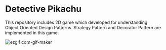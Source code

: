 # Detective Pikachu

This repository includes 2D game which developed for understanding Object Oriented Design Patterns.
Strategy Pattern and Decorator Pattern are implemented in this game.

![ezgif com-gif-maker](https://user-images.githubusercontent.com/60318526/152683922-012528f8-bbb6-45f0-809c-43c5afae58fc.gif)
